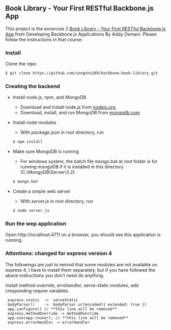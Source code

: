 ## Book Library - Your First RESTful Backbone.js App

This project is the excercise 2 [Book Library - Your First RESTful Backbone.js App](https://addyosmani.com/backbone-fundamentals/#exercise-2-book-library---your-first-restful-backbone.js-app) from  Developing Backbone.js Applications By Addy Osmani. Please follow the instructions in that course.

### Install

Clone the repo

```bash
$ git clone https://github.com/songshu189/backbone-book-library.git
```

### Creating the backend

- Install node.js, npm, and MongoDB
  * Download and install node.js from [nodejs.org](https://nodejs.org/en/).
  * Download, install, and run MongoDB from [mongodb.com](https://www.mongodb.com/)
- Install node modules
  * With *package.json* in root directory, run

  ```bash
  $ npm install
  ```

- Make sure MongoDB is running
  * For windows system, the batch file mongo.bat at root folder is for running mongoDB if it is installed in this directory (C:\MongoDB\Server\3.2\).

  ```bash
  $ mongo.bat
  ```

- Create a simple web server
  * With *server.js* in root directory, run

  ```bash
  $ node server.js
  ```

### Run the wep application

Open http://localhost:4711 on a browser, you should see this application is running.

### Attentions: changed for express version 4

The followings are just to remind that some modules are not available on express 4, I have to install them separately, but if you have followed the above instructions you don't need do anything.

Install method-override, errohandler, serve-static modules, add cresponding require variables.

```
 express.static  ->  serveStatic
 bodyParser()    ->  bodyParser.urlencoded({ extended: true })
 app.configure() // **this line will be removed**
 express.methodOverride -> methodOverride
 app.use(app.router); // **this line will be removed**
 express.errorHandler -> errorHandler
```